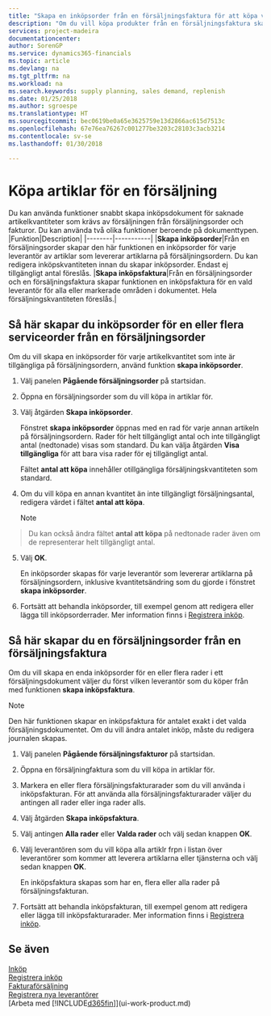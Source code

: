 ```yaml
---
title: "Skapa en inköpsorder från en försäljningsfaktura för att köpa varor till försäljning |  Microsoft Docs"
description: "Om du vill köpa produkter från en försäljningsfaktura skapar du en inköpsfaktura för en leverantör."
services: project-madeira
documentationcenter: 
author: SorenGP
ms.service: dynamics365-financials
ms.topic: article
ms.devlang: na
ms.tgt_pltfrm: na
ms.workload: na
ms.search.keywords: supply planning, sales demand, replenish
ms.date: 01/25/2018
ms.author: sgroespe
ms.translationtype: HT
ms.sourcegitcommit: bec0619be0a65e3625759e13d2866ac615d7513c
ms.openlocfilehash: 67e76ea76267c001277be3203c28103c3acb3214
ms.contentlocale: sv-se
ms.lasthandoff: 01/30/2018

---
```

# <a name="purchase-items-for-a-sale"></a>Köpa artiklar för en försäljning
Du kan använda funktioner snabbt skapa inköpsdokument för saknade artikelkvantiteter som krävs av försäljningen från försäljningsorder och fakturor. Du kan använda två olika funktioner beroende på dokumenttypen.
|Funktion|Description|
|--------|-----------|
|**Skapa inköpsorder**|Från en försäljningsorder skapar den här funktionen en inköpsorder för varje leverantör av artiklar som levererar artiklarna på försäljningsordern. Du kan redigera inköpskvantiteten innan du skapar inköpsorder. Endast ej tillgängligt antal föreslås.
|**Skapa inköpsfaktura**|Från en försäljningsorder och en försäljningsfaktura skapar funktionen en inköpsfaktura för en vald leverantör för alla eller markerade områden i dokumentet. Hela försäljningskvantiteten föreslås.|

## <a name="to-create-one-or-more-purchase-orders-from-a-sales-order"></a>Så här skapar du inköpsorder för en eller flera serviceorder från en försäljningsorder
Om du vill skapa en inköpsorder för varje artikelkvantitet som inte är tillgängliga på försäljningsordern, använd funktion **skapa inköpsorder**.

1. Välj panelen **Pågående försäljningsorder** på startsidan.
2. Öppna en försäljningsorder som du vill köpa in artiklar för.
3. Välj åtgärden **Skapa inköpsorder**.

    Fönstret **skapa inköpsorder** öppnas med en rad för varje annan artikeln på försäljningsordern. Rader för helt tillgängligt antal och inte tillgängligt antal (nedtonade) visas som standard. Du kan välja åtgärden **Visa tillgängliga** för att bara visa rader för ej tillgängligt antal.

    Fältet **antal att köpa** innehåller otillgängliga försäljningskvantiteten som standard.
4. Om du vill köpa en annan kvantitet än inte tillgängligt försäljningsantal, redigera värdet i fältet **antal att köpa**.

    > [!NOTE]  
>   Du kan också ändra fältet **antal att köpa** på nedtonade rader även om de representerar helt tillgängligt antal.
5. Välj **OK**.

    En inköpsorder skapas för varje leverantör som levererar artiklarna på försäljningsordern, inklusive kvantitetsändring som du gjorde i fönstret **skapa inköpsorder**.
7. Fortsätt att behandla inköpsorder, till exempel genom att redigera eller lägga till inköpsorderrader. Mer information finns i [Registrera inköp](purchasing-how-record-purchases.md).


## <a name="to-create-a-purchase-invoice-from-a-sales-order-or-sales-invoice"></a>Så här skapar du en försäljningsorder från en försäljningsfaktura
Om du vill skapa en enda inköpsorder för en eller flera rader i ett försäljningsdokument väljer du först vilken leverantör som du köper från med funktionen **skapa inköpsfaktura**.

> [!NOTE]  
>   Den här funktionen skapar en inköpsfaktura för antalet exakt i det valda försäljningsdokumentet. Om du vill ändra antalet inköp, måste du redigera journalen skapas.  

1. Välj panelen **Pågående försäljningsfakturor** på startsidan.
2. Öppna en försäljningfaktura som du vill köpa in artiklar för.
3. Markera en eller flera försäljningsfakturarader som du vill använda i inköpsfakturan. För att använda alla försäljningsfakturarader väljer du antingen all rader eller inga rader alls.
4. Välj åtgärden **Skapa inköpsfaktura**.
5. Välj antingen **Alla rader** eller **Valda rader** och välj sedan knappen **OK**.  
6. Välj leverantören som du vill köpa alla artiklr frpn i listan över leverantörer som kommer att leverera artiklarna eller tjänsterna och välj sedan knappen **OK**.

    En inköpsfaktura skapas som har en, flera eller alla rader på försäljningsfakturan.
7. Fortsätt att behandla inköpsfakturan, till exempel genom att redigera eller lägga till inköpsfakturarader. Mer information finns i [Registrera inköp](purchasing-how-record-purchases.md).

## <a name="see-also"></a>Se även
[Inköp](purchasing-manage-purchasing.md)  
[Registrera inköp](purchasing-how-record-purchases.md)  
[Fakturaförsäljning](sales-how-invoice-sales.md)  
[Registrera nya leverantörer](purchasing-how-register-new-vendors.md)  
[Arbeta med [!INCLUDE[d365fin](includes/d365fin_md.md)]](ui-work-product.md)

